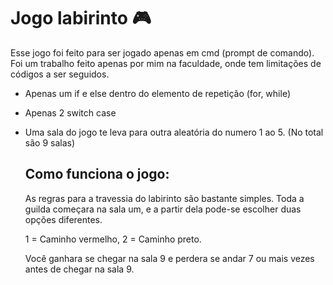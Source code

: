 # Jogo labirinto :video_game:

Esse jogo foi feito para ser jogado apenas em cmd (prompt de comando). Foi um trabalho feito apenas por mim na faculdade, onde tem limitações de códigos a ser seguidos.

- Apenas um if e else dentro do elemento de repetição (for, while)

- Apenas 2 switch case

- Uma sala do jogo te leva para outra aleatória do numero 1 ao 5. (No total são 9 salas)

  ## Como funciona o jogo: 

  As regras para a travessia do labirinto são bastante simples. Toda a guilda começara na sala um, e a partir dela pode-se escolher duas opções diferentes.

   1 = Caminho vermelho, 2 = Caminho preto. 

  Você ganhara se chegar na sala 9 e perdera se andar 7 ou mais vezes antes de chegar na sala 9. 

  